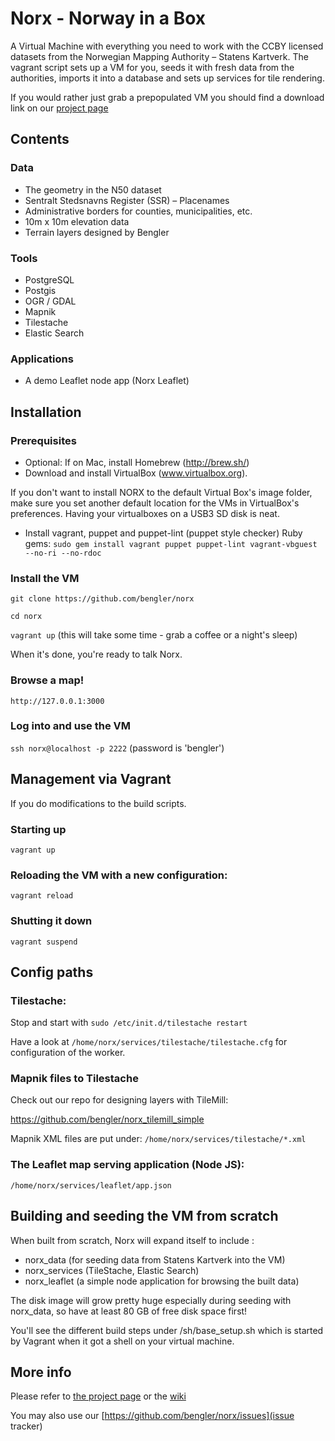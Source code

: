 # Norx - Norway in a Box

A Virtual Machine with everything you need to work with the CCBY licensed datasets from the Norwegian Mapping Authority – Statens Kartverk. The vagrant script sets up a VM for you, seeds it with fresh data from the authorities, imports it into a database and sets up services for tile rendering.

If you would rather just grab a prepopulated VM you should find a download link on our [project page](http://bengler.no/norx)

## Contents

### Data

* The geometry in the N50 dataset
* Sentralt Stedsnavns Register (SSR) – Placenames
* Administrative borders for counties, municipalities, etc.
* 10m x 10m elevation data
* Terrain layers designed by Bengler

### Tools

* PostgreSQL
* Postgis
* OGR / GDAL
* Mapnik
* Tilestache
* Elastic Search

### Applications
* A demo Leaflet node app (Norx Leaflet)

## Installation

### Prerequisites
* Optional: If on Mac, install Homebrew (http://brew.sh/)
* Download and install VirtualBox (www.virtualbox.org). 

If you don't want to install NORX to the default Virtual Box's image folder, make sure you set another default location for the VMs in VirtualBox's preferences. Having your virtualboxes on a USB3 SD disk is neat.

* Install vagrant, puppet and puppet-lint (puppet style checker) Ruby gems:
   ``sudo gem install vagrant puppet puppet-lint vagrant-vbguest --no-ri --no-rdoc``

### Install the VM

``git clone https://github.com/bengler/norx``

``cd norx``

``vagrant up`` (this will take some time - grab a coffee or a night's sleep)

When it's done, you're ready to talk Norx.

### Browse a map!

``http://127.0.0.1:3000``

### Log into and use the VM

``ssh norx@localhost -p 2222`` (password is 'bengler')


## Management via Vagrant

If you do modifications to the build scripts.

### Starting up

``vagrant up``


### Reloading the VM with a new configuration:

``vagrant reload``


### Shutting it down

``vagrant suspend``


## Config paths

### Tilestache:

Stop and start with ``sudo /etc/init.d/tilestache restart``

Have a look at ``/home/norx/services/tilestache/tilestache.cfg`` for configuration of the worker.

### Mapnik files to Tilestache

Check out our repo for designing layers with TileMill:

https://github.com/bengler/norx_tilemill_simple

Mapnik XML files are put under: ``/home/norx/services/tilestache/*.xml``

### The Leaflet map serving application (Node JS):

``/home/norx/services/leaflet/app.json``


## Building and seeding the VM from scratch

When built from scratch, Norx will expand itself to include :

* norx_data (for seeding data from Statens Kartverk into the VM)
* norx_services (TileStache, Elastic Search)
* norx_leaflet (a simple node application for browsing the built data)

The disk image will grow pretty huge especially during seeding with norx_data, so have at least 80 GB of free disk space first!

You'll see the different build steps under /sh/base_setup.sh which is started by Vagrant when it got a shell on your virtual machine.


## More info
Please refer to [the project page](http://bengler.no/norx) or the [wiki](http://github.com/norx/wiki)

You may also use our [https://github.com/bengler/norx/issues](issue tracker)

